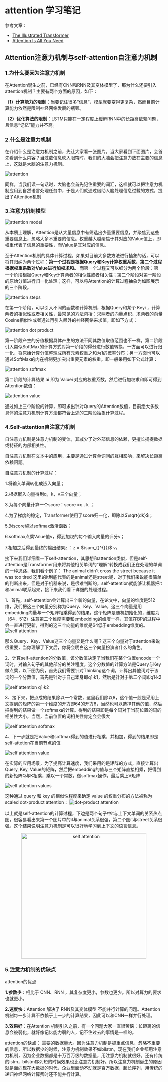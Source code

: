 # attention 学习笔记

参考文章：
* [The Illustrated Transformer](https://jalammar.github.io/illustrated-transformer/)
* [Attention Is All You Need](https://arxiv.org/abs/1706.03762)


## Attention注意力机制与self-attention自注意力机制

### 1.为什么要因为注意力机制

在Attention诞生之前，已经有CNN和RNN及其变体模型了，那为什么还要引入attention机制？主要有两个方面的原因，如下：

**（1）计算能力的限制**：当要记住很多“信息“，模型就要变得更复杂，然而目前计算能力依然是限制神经网络发展的瓶颈。

**（2）优化算法的限制**：LSTM只能在一定程度上缓解RNN中的长距离依赖问题，且信息“记忆”能力并不高。

### 2.什么是注意力机制

在介绍什么是注意力机制之前，先让大家看一张图片。当大家看到下面图片，会首先看到什么内容？当过载信息映入眼帘时，我们的大脑会把注意力放在主要的信息上，这就是大脑的注意力机制。

![attention](https://pic4.zhimg.com/80/v2-a9bf4f074f460a501ecbe4e5c68a7aff_1440w.jpg#pic_center)


同样，当我们读一句话时，大脑也会首先记住重要的词汇，这样就可以把注意力机制应用到自然语言处理任务中，于是人们就通过借助人脑处理信息过载的方式，提出了Attention机制

### 3.注意力机制模型
![attention model](https://pic2.zhimg.com/80/v2-b3da4bb2f08f7b2cd61c10353c502459_1440w.jpg#pic_center)

从本质上理解，Attention是从大量信息中有筛选出少量重要信息，并聚焦到这些重要信息上，忽略大多不重要的信息。权重越大越聚焦于其对应的Value值上，即权重代表了信息的重要性，而Value是其对应的信息。

至于Attention机制的具体计算过程，如果对目前大多数方法进行抽象的话，可以将其归纳为两个过程：**第一个过程是根据Query和Key计算权重系数，第二个过程根据权重系数对Value进行加权求和。** 而第一个过程又可以细分为两个阶段：第一个阶段根据Query和Key计算两者的相似性或者相关性；第二个阶段对第一阶段的原始分值进行归一化处理；这样，可以将Attention的计算过程抽象为如图展示的三个阶段。

![attention steps](https://pic4.zhimg.com/80/v2-99c73a55cee546d47549cdfd0946adf7_1440w.jpg#pic_center)

在第一个阶段，可以引入不同的函数和计算机制，根据Query和某个 Keyi ，计算两者的相似性或者相关性，最常见的方法包括：求两者的向量点积、求两者的向量Cosine相似性或者通过再引入额外的神经网络来求值，即如下方式：

![attention dot product](https://pic2.zhimg.com/80/v2-a88f90dcd63f76951d70f90b10bd8d75_1440w.jpg#pic_center)

第一阶段产生的分值根据具体产生的方法不同其数值取值范围也不一样，第二阶段引入类似SoftMax的计算方式对第一阶段的得分进行数值转换，一方面可以进行归一化，将原始计算分值整理成所有元素权重之和为1的概率分布；另一方面也可以通过SoftMax的内在机制更加突出重要元素的权重。即一般采用如下公式计算：

![attention softmax](https://pic4.zhimg.com/80/v2-89d3eaf593653191445b688bf1a22b8b_1440w.jpg#pic_center)

第二阶段的计算结果 ai 即为 Valuei 对应的权重系数，然后进行加权求和即可得到Attention数值：

![attention value](https://pic1.zhimg.com/80/v2-f8ba30c7099292cda390b7f4e9f09b9c_1440w.jpg#pic_center)

通过如上三个阶段的计算，即可求出针对Query的Attention数值，目前绝大多数具体的注意力机制计算方法都符合上述的三阶段抽象计算过程。

### 4.Self-attention自注意力机制
自注意力机制是注意力机制的变体，其减少了对外部信息的依赖，更擅长捕捉数据或特征的内部相关性。

自注意力机制在文本中的应用，主要是通过计算单词间的互相影响，来解决长距离依赖问题。

自注意力机制的计算过程：

1.将输入单词转化成嵌入向量；

2.根据嵌入向量得到q，k，v三个向量；

3.为每个向量计算一个score：score =q . k ；

4.为了梯度的稳定，Transformer使用了score归一化，即除以$\sqrt{dk}$；

5.对score施以softmax激活函数；

6.softmax点乘Value值v，得到加权的每个输入向量的评分v；

7.相加之后得到最终的输出结果z ：z = $\sum_{}^{}{}$ v。

接下来我们详细看一下self-attention，其思想和attention类似，但是self-attention是Transformer用来将其他相关单词的“理解”转换成我们正在处理的单词的一种思路，我们看个例子： The animal didn't cross the street because it was too tired 这里的it到底代表的是animal还是street呢，对于我们来说能很简单的判断出来，但是对于机器来说，是很难判断的，self-attention就能够让机器把it和animal联系起来，接下来我们看下详细的处理过程。

1、首先，self-attention会计算出三个新的向量，在论文中，向量的维度是512维，我们把这三个向量分别称为Query、Key、Value，这三个向量是用embedding向量与一个矩阵相乘得到的结果，这个矩阵是随机初始化的，维度为（64，512）注意第二个维度需要和embedding的维度一样，其值在BP的过程中会一直进行更新，得到的这三个向量的维度是64低于embedding维度的。
![self attention](https://pic3.zhimg.com/80/v2-e473200fb3a2a00ce7467967d174ac76_1440w.jpg#pic_center)

那么Query、Key、Value这三个向量又是什么呢？这三个向量对于attention来说很重要，当你理解了下文后，你将会明白这三个向量扮演者什么的角色。

2、计算self-attention的分数值，该分数值决定了当我们在某个位置encode一个词时，对输入句子的其他部分的关注程度。这个分数值的计算方法是Query与Key做点乘，以下图为例，首先我们需要针对Thinking这个词，计算出其他词对于该词的一个分数值，首先是针对于自己本身即q1·k1，然后是针对于第二个词即q1·k2

![self attention q1·k2](https://pic3.zhimg.com/80/v2-8d98509cd1e0c7f72a0555c00cb8da06_1440w.jpg#pic_center)


3、接下来，把点成的结果除以一个常数，这里我们除以8，这个值一般是采用上文提到的矩阵的第一个维度的开方即64的开方8，当然也可以选择其他的值，然后把得到的结果做一个softmax的计算。得到的结果即是每个词对于当前位置的词的相关性大小，当然，当前位置的词相关性肯定会会很大

![self attention softmax](https://pic3.zhimg.com/80/v2-41384c3fad61e1943466f5b6d2476c0a_1440w.jpg#pic_center)

4、下一步就是把Value和softmax得到的值进行相乘，并相加，得到的结果即是self-attetion在当前节点的值

![self attention value](https://pic2.zhimg.com/80/v2-87c41175e574e446b19334520f76b9bd_1440w.jpg#pic_center)


在实际的应用场景，为了提高计算速度，我们采用的是矩阵的方式，直接计算出Query, Key, Value的矩阵，然后把embedding的值与三个矩阵直接相乘，把得到的新矩阵Q与K相乘，乘以一个常数，做softmax操作，最后乘上V矩阵

![self attention values](https://pic4.zhimg.com/80/v2-3650acdf0c697e29aed2e0f01883cf2f_1440w.jpg#pic_center)

这种通过 query 和 key 的相似性程度来确定 value 的权重分布的方法被称为scaled dot-product attention：
![dot-product attention](https://pic1.zhimg.com/80/v2-e1c22655993d4a226c0f6353595398c4_1440w.jpg#pic_center)

以上就是self-attention的计算过程，下边是两个句子中it与上下文单词的关系热点图，很容易看出来第一个图片中的it与animal关系很强，第二个图it与street关系很强。这个结果说明注意力机制是可以很好地学习到上下文的语言信息。

<!-- ![self attention](https://pic2.zhimg.com/80/v2-a1f123cabab768b6c5cd9083aa22d68d_1440w.jpg#pic_center) -->

<p align="center"><img width="400" src="https://pic2.zhimg.com/80/v2-a1f123cabab768b6c5cd9083aa22d68d_1440w.jpg#pic_center" title="self attention"></p>

### 5.注意力机制的优缺点

attention的优点

**1.参数少**：相比于 CNN、RNN ，其复杂度更小，参数也更少。所以对算力的要求也就更小。

**2.速度快**：Attention 解决了 RNN及其变体模型 不能并行计算的问题。Attention机制每一步计算不依赖于上一步的计算结果，因此可以和CNN一样并行处理。

**3.效果好**：在Attention 机制引入之前，有一个问题大家一直很苦恼：长距离的信息会被弱化，就好像记忆能力弱的人，记不住过去的事情是一样的。

attention的缺点：
需要的数据量大。因为注意力机制是抓重点信息，忽略不重要的信息，所以数据少的时候，注意力机制效果不如bilstm，现在我们企业都用注意力机制，因为企业数据都是十万百万级的数据量，用注意力机制就很好。还有传统的lstm，bilstm序列短的时候效果也比注意力机制好。所以注意力机制诞生的原因就是面向现在大数据的时代，企业里面动不动就是百万数据，超长序列，用传统的递归神经网络计算费时还不能并行计算。







